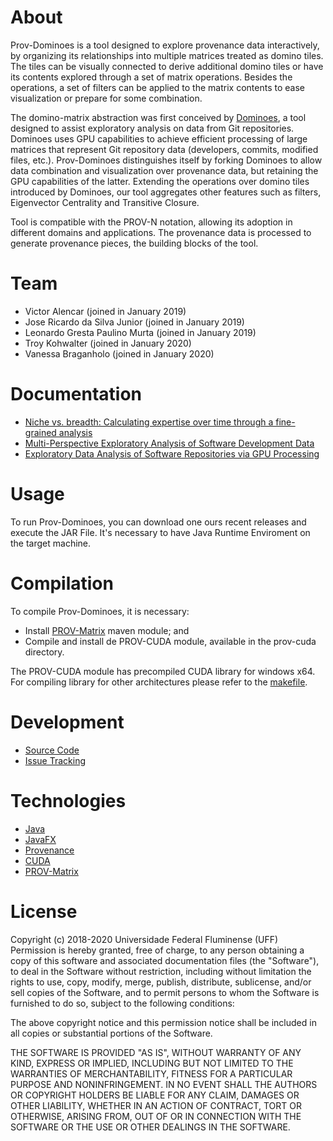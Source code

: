 # About

Prov-Dominoes is a tool designed to explore provenance data interactively, by organizing its relationships into multiple matrices treated as domino tiles. The tiles can be visually connected to derive additional domino tiles or have its contents explored through a set of matrix operations. Besides the operations, a set of filters can be applied to the matrix contents to ease visualization or prepare for some combination.

The domino-matrix abstraction was first conceived by [Dominoes](https://github.com/gems-uff/dominoes), a tool designed to assist exploratory analysis on data from Git repositories. Dominoes uses GPU capabilities to achieve efficient processing of large matrices that represent Git repository data (developers, commits, modified files, etc.). Prov-Dominoes distinguishes itself by forking Dominoes to allow data combination and visualization over provenance data, but retaining the GPU capabilities of the latter. Extending the operations over domino tiles introduced by Dominoes, our tool aggregates other features such as filters, Eigenvector Centrality and Transitive Closure.

Tool is compatible with the PROV-N notation, allowing its adoption in different domains and applications. The provenance data is processed to generate provenance pieces, the building blocks of the tool. 

# Team

* Victor Alencar (joined in January 2019)
* Jose Ricardo da Silva Junior (joined in January 2019)
* Leonardo Gresta Paulino Murta (joined in January 2019)
* Troy Kohwalter (joined in January 2020)
* Vanessa Braganholo (joined in January 2020)

# Documentation

* [Niche vs. breadth: Calculating expertise over time through a fine-grained analysis](http://ieeexplore.ieee.org/xpls/abs_all.jsp?arnumber=7081851&tag=1)
* [Multi-Perspective Exploratory Analysis of Software Development Data](http://www.worldscientific.com/doi/abs/10.1142/S0218194015400033)
* [Exploratory Data Analysis of Software Repositories via GPU Processing](http://ksiresearchorg.ipage.com/seke/seke14paper/seke14paper_173.pdf)

# Usage

To run Prov-Dominoes, you can download one ours recent releases and execute the JAR File. It's necessary to have Java Runtime Enviroment on the target machine.

# Compilation

To compile Prov-Dominoes, it is necessary:
- Install [PROV-Matrix](https://github.com/gems-uff/prov-matrix) maven module; and
- Compile and install de PROV-CUDA module, available in the prov-cuda directory.

The PROV-CUDA module has precompiled CUDA library for windows x64. For compiling library for other architectures please refer to the [makefile](https://github.com/gems-uff/prov-dominoes/blob/master/prov-cuda/src/cuda/makefile).

# Development

* [Source Code](https://github.com/gems-uff/prov-dominoes)
* [Issue Tracking](https://github.com/gems-uff/prov-dominoes/issues)

# Technologies

* [Java](http://java.com)
* [JavaFX](http://docs.oracle.com/javafx/)
* [Provenance](https://www.w3.org/TR/2013/NOTE-prov-overview-20130430/)
* [CUDA](http://www.nvidia.com/object/cuda_home_new.html)
* [PROV-Matrix](https://github.com/gems-uff/prov-matrix)

# License

Copyright (c) 2018-2020 Universidade Federal Fluminense (UFF)
Permission is hereby granted, free of charge, to any person obtaining a copy
of this software and associated documentation files (the "Software"), to deal
in the Software without restriction, including without limitation the rights
to use, copy, modify, merge, publish, distribute, sublicense, and/or sell
copies of the Software, and to permit persons to whom the Software is
furnished to do so, subject to the following conditions:

The above copyright notice and this permission notice shall be included in
all copies or substantial portions of the Software.

THE SOFTWARE IS PROVIDED "AS IS", WITHOUT WARRANTY OF ANY KIND, EXPRESS OR
IMPLIED, INCLUDING BUT NOT LIMITED TO THE WARRANTIES OF MERCHANTABILITY,
FITNESS FOR A PARTICULAR PURPOSE AND NONINFRINGEMENT. IN NO EVENT SHALL THE
AUTHORS OR COPYRIGHT HOLDERS BE LIABLE FOR ANY CLAIM, DAMAGES OR OTHER
LIABILITY, WHETHER IN AN ACTION OF CONTRACT, TORT OR OTHERWISE, ARISING FROM,
OUT OF OR IN CONNECTION WITH THE SOFTWARE OR THE USE OR OTHER DEALINGS IN
THE SOFTWARE.
